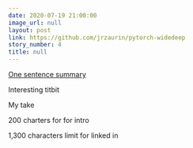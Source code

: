 ```yaml
---
date: 2020-07-19 21:00:00
image_url: null
layout: post
link: https://github.com/jrzaurin/pytorch-widedeep
story_number: 4
title: null
---
```


[One sentence summary](https://github.com/jrzaurin/pytorch-widedeep)

Interesting titbit

My take

200 charters for for intro

1,300 characters limit for linked in